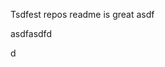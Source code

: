 Tsdfest repos readme is great asdf







asdfasdfd




d






























































































































